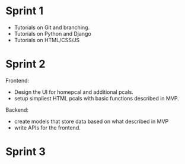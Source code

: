 # Sprint 1

- Tutorials on Git and branching.
- Tutorials on Python and Django
- Tutorials on HTML/CSS/JS

# Sprint 2

Frontend:

- Design the UI for homepcal and additional pcals.
- setup simpliest HTML pcals with basic functions described in MVP.

Backend:
- create models that store data based on what described in MVP
- write APIs for the frontend.

# Sprint 3

